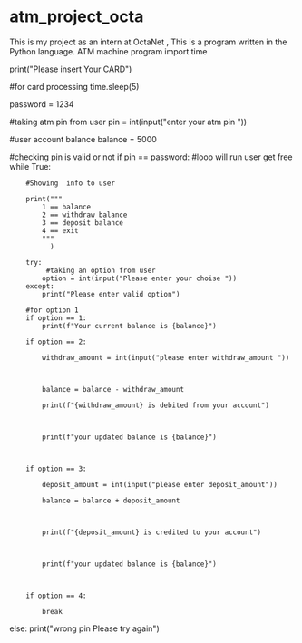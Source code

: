 # atm_project_octa
This is my project as an intern at OctaNet ,  This is a program written in the Python language. ATM machine program
import time

print("Please insert Your CARD")

#for card processing
time.sleep(5)

password = 1234

#taking atm pin from user
pin = int(input("enter your atm pin "))

#user account balance
balance = 5000

#checking pin is valid or not 
if pin == password:
    #loop will run user get free 
    while True:

        #Showing  info to user

        print(""" 
			1 == balance
			2 == withdraw balance
			3 == deposit balance
			4 == exit
			"""
              )

        try:    
             #taking an option from user
            option = int(input("Please enter your choise "))
        except:
            print("Please enter valid option")
        
        #for option 1        
        if option == 1:
            print(f"Your current balance is {balance}")
                                     
        if option == 2:

            withdraw_amount = int(input("please enter withdraw_amount "))

            

            balance = balance - withdraw_amount

            print(f"{withdraw_amount} is debited from your account")

            

            print(f"your updated balance is {balance}")

            

        if option == 3:

            deposit_amount = int(input("please enter deposit_amount"))

            balance = balance + deposit_amount

            

            print(f"{deposit_amount} is credited to your account")



            print(f"your updated balance is {balance}")



        if option == 4:

            break


else:
    print("wrong pin Please try again")
